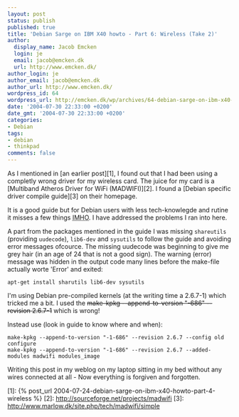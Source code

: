 ```yaml
---
layout: post
status: publish
published: true
title: 'Debian Sarge on IBM X40 howto - Part 6: Wireless (Take 2)'
author:
  display_name: Jacob Emcken
  login: je
  email: jacob@emcken.dk
  url: http://www.emcken.dk/
author_login: je
author_email: jacob@emcken.dk
author_url: http://www.emcken.dk/
wordpress_id: 64
wordpress_url: http://emcken.dk/wp/archives/64-debian-sarge-on-ibm-x40-howto-part-6-wireless-take-2.html
date: '2004-07-30 22:33:00 +0200'
date_gmt: '2004-07-30 22:33:00 +0200'
categories:
- Debian
tags:
- debian
- thinkpad
comments: false
---
```

As I mentioned in [an earlier post][1], I found out that I had been using a completly wrong driver for my wireless card. The juice for my card is a [Multiband Atheros Driver for WiFi (MADWIFI)][2]. I found a [Debian specific driver compile guide][3] on their homepage.

It is a good guide but for Debian users with less tech-knowlegde and rutine it misses a few things <abbr title="I my humble opinion">IMHO</abbr>. I have addressed the problems I ran into here.

A part from the packages mentioned in the guide I was missing `shareutils` (providing `uudecode`), `lib6-dev` and `sysutils` to follow the guide and avoiding error messages ofcource. The missing uudecode was beginning to give me grey hair (in an age of 24 that is not a good sign). The warning (error) message was hidden in the output code many lines before the make-file actually worte 'Error' and exited:

    apt-get install sharutils lib6-dev sysutils

I'm using Debian pre-compiled kernels (at the writing time a 2.6.7-1) which tricked me a bit.
I used the <s>make-kpkg --append-to-version "-686" --revision 2.6.7-1</s> which is wrong!

Instead use (look in guide to know where and when):

    make-kpkg --append-to-version "-1-686" --revision 2.6.7 --config old configure
    make-kpkg --append-to-version "-1-686" --revision 2.6.7 --added-modules madwifi modules_image

Writing this post in my weblog on my laptop sitting in my bed without any wires connected at all - Now everything is forgiven and forgotten.

[1]: {% post_url 2004-07-24-debian-sarge-on-ibm-x40-howto-part-4-wireless %}
[2]: http://sourceforge.net/projects/madwifi
[3]: http://www.marlow.dk/site.php/tech/madwifi/simple

